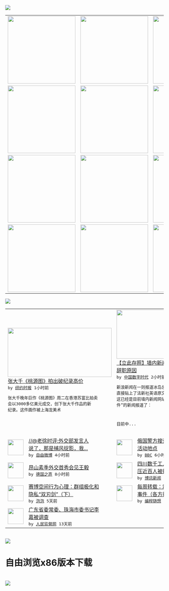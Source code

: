 

<a href="https://github.com/greatfire/z/raw/master/FreeBrowser.apk"><img src="https://raw.githubusercontent.com/greatfire/wiki/master/x/header.png" /></a><table><tr><td width="262" align="center" valign="center"><a href="https://github.com/greatfire/wiki/wiki/nyt" title="纽约时报中文网 国际纵览"><img src="https://raw.githubusercontent.com/greatfire/wiki/master/x/nyt_flag.png" width="215"/></a></td><td width="262" align="center" valign="center"><a href="https://github.com/greatfire/wiki/wiki/dw" title=""><img src="https://raw.githubusercontent.com/greatfire/wiki/master/x/dw_flag.png" width="215"/></a></td><td width="262" align="center" valign="center"><a href="https://github.com/greatfire/wiki/wiki/rmjd" title=""><img src="https://raw.githubusercontent.com/greatfire/wiki/master/x/rmjd_flag.png" width="215"/></a></td></tr><tr><td width="262" align="center" valign="center"><a href="https://github.com/paopaonetizen/website" title="泡泡 - 未经审查的互联网信息"><img src="https://raw.githubusercontent.com/greatfire/wiki/master/x/pp_flag.png" width="215"/></a></td><td width="262" align="center" valign="center"><a href="https://github.com/getlantern/mirror" title="以及自由微博和GreatFire.org官方中文论坛"><img src="https://raw.githubusercontent.com/greatfire/wiki/master/x/lantern_flag.png" width="215"/></a></td><td width="262" align="center" valign="center"><a href="https://github.com/cdtmirrors/m/" title=""><img src="https://raw.githubusercontent.com/greatfire/wiki/master/x/cdt_flag.png" width="215"/></a></td></tr><tr><td width="262" align="center" valign="center"><a href="https://github.com/program-think/blog" title="编程随想的博客"><img src="https://raw.githubusercontent.com/greatfire/wiki/master/x/pt_flag.png" width="215"/></a></td><td width="262" align="center" valign="center"><a href="https://github.com/greatfire/wiki/wiki/bbc" title=""><img src="https://raw.githubusercontent.com/greatfire/wiki/master/x/bbc_flag.png" width="215"/></a></td><td width="262" align="center" valign="center"><a href="https://github.com/freeweibo/s" title="自由微博 - 匿名和不受屏蔽的新浪微博搜索"><img src="https://raw.githubusercontent.com/greatfire/wiki/master/x/fw_flag.png" width="215"/></a></td></tr><tr><td width="262" align="center" valign="center"><a href="https://github.com/greatfire/wiki/wiki/google" title=""><img src="https://raw.githubusercontent.com/greatfire/wiki/master/x/google_flag.png" width="215"/></a></td><td width="262" align="center" valign="center"><a href="https://github.com/bxnews/boxun" title=""><img src="https://raw.githubusercontent.com/greatfire/wiki/master/x/bx_flag.png" width="215"/></a></td><td width="262" align="center" valign="center"><a href="https://github.com/greatfire/wiki/wiki/open-source" title="欢迎访问GreatFire.org开发者项目网站"><img src="https://raw.githubusercontent.com/greatfire/wiki/master/x/open-source_flag.png" width="215"/></a></td></tr></table><img src="https://raw.githubusercontent.com/greatfire/wiki/master/x/newsfeed text.png" /><table cols="4"><tr><td colspan="2" width="380"><a href="https://d3qlz4p8smvoli.cloudfront.net/culture/20160406/t06artsbeat-zhang/"><img src="http://static01.nyt.com/images/2016/04/06/arts/06SOTHEBYS-web/06SOTHEBYS-web-articleInline.jpg" width="330" height="156"/></a></br><a href="https://d3qlz4p8smvoli.cloudfront.net/culture/20160406/t06artsbeat-zhang/">张大千《桃源图》拍出破纪录高价</a></br><kbd> by <a href="http://m.cn.nytimes.com/">纽约时报</a> 1小时前 </kbd></br><pre>张大千晚年巨作《桃源图》周二在香港苏富比拍卖<br/>会以3000多亿美元成交，创下张大千作品的新<br/>纪录。这件画作被上海龙美术</pre></td><td colspan="2" width="380"><a href="https://chinadigitaltimes.net/chinese/2016/04/%E4%B8%AD%E5%9B%BD%E6%96%B0%E9%97%BB%E7%BD%91%E7%AB%99%E5%A6%82%E4%BD%95%E6%8A%A5%E9%81%93%E5%86%B0%E5%B2%9B%E6%80%BB%E7%90%86%E8%BE%9E%E8%81%8C%E5%8E%9F%E5%9B%A0/"><img src="https://i0.wp.com/chinadigitaltimes.net/chinese/files/2016/04/%E5%86%B0%E5%B2%9B%E6%80%BB%E7%90%86%E8%BE%9E%E8%81%8C-1.png?resize=550%2C799" width="330" height="156"/></a></br><a href="https://chinadigitaltimes.net/chinese/2016/04/%E4%B8%AD%E5%9B%BD%E6%96%B0%E9%97%BB%E7%BD%91%E7%AB%99%E5%A6%82%E4%BD%95%E6%8A%A5%E9%81%93%E5%86%B0%E5%B2%9B%E6%80%BB%E7%90%86%E8%BE%9E%E8%81%8C%E5%8E%9F%E5%9B%A0/">【立此存照】墙内新闻网站如何报道冰岛总理<br/>辞职原因</a></br><kbd> by <a href="http://chinadigitaltimes.net/chinese/">中国数字时代</a> 2小时前 </kbd></br><pre>新浪新闻在一则报道冰岛总理宣布辞职的快讯中，<br/>直接贴上了法新社英语原文，没有作任何翻译。但<br/>这已经是目前墙内新闻网站中唯一提到“巴拿马文<br/>件”的新闻报道了：目前中...</pre></td></tr><tr><td><img src="https://raw.githubusercontent.com/greatfire/wiki/master/x/fw_logo.png" width="50" height="50"/></td><td width="280"><a href="https://freeweibo.com/weibo/3961164302228766">//@老徐时评:外交部发言人<br/>说了，那是捕风捉影，我...</a></br><kbd> by <a href="https://freeweibo.com/">自由微博</a> 4小时前 </kbd></td><td><img src="http://a.files.bbci.co.uk/worldservice/live/assets/images/2016/04/05/160405214137_amu_144x81_afp_nocredit.jpg" width="50" height="50"/></td><td width="280"><a href="http://www.bbc.com/zhongwen/simp/world/2016/04/160405_aum_shinrikyo_russia">俄国警方搜查25个奥姆真理教<br/>活动地点</a></br><kbd> by <a href="http://www.bbc.co.uk/zhongwen/simp">BBC</a> 6小时前 </kbd></td></tr><tr><td><img src="http://www.dw.com/image/0,,19165712_302,00.jpg" width="50" height="50"/></td><td width="280"><a href="http://dw.com/p/1IPmc?maca=chi-GK-text-greatfire-all-chinese-15625-xml-mrss">昂山素季外交首秀会见王毅</a></br><kbd> by <a href="http://dw.de">德国之声</a> 8小时前 </kbd></td><td><img src="http://www.boxun.com/news/images/2016/04/201604050028china1.jpg" width="50" height="50"/></td><td width="280"><a href="http://www.boxun.com/news/gb/china/2016/04/201604050028.shtml">四川数千工人连日罢工遭千警镇<br/>压近百人被抓捕请看博讯...</a></br><kbd> by <a href="http://www.boxun.com">博讯新闻</a> 1天前 </kbd></td></tr><tr><td><img src="https://pao-pao.net/sites/pao-pao.net/files/styles/large/public/xia_pian_wen_zhong_tu_.jpg?itok=PbTXxyjR" width="50" height="50"/></td><td width="280"><a href="https://pao-pao.net/article/684">赛博空间行为心理：群组极化和<br/>隐私“双刃剑”（下）</a></br><kbd> by <a href="https://pao-pao.net">泡泡</a> 5天前 </kbd></td><td><img src="http://lh3.googleusercontent.com/p2SuJcGJA5Ib4khCcDZHZ_CBvjPHoVm9tUYxfnxhd9YsFoIMYFQSb3rH6_YQEJDl-0e1-IjOO1-YYbY2C9Px_jP_2-6K0Nnd72J0FfNUokRAPNImUTDJ-YVNFoMriHvORu_GAnvguh4" width="50" height="50"/></td><td width="280"><a href="http://feedproxy.google.com/~r/programthink/~3/H-pq0ktXeyw/weekly-share-99.html">每周转载：震惊全国的山东疫苗<br/>事件（各方报道及网友评论）</a></br><kbd> by <a href="http://program-think.blogspot.com">编程随想</a> 9天前 </kbd></td></tr><tr><td><img src="http://www.rmjdw.com/uploads/allimg/160323/2300235442-0.png" width="50" height="50"/></td><td width="280"><a href="http://www.rmjdw.com//fanfuqianshao/20160323/15521.html">广东省委常委、珠海市委书记李<br/>嘉被调查 </a></br><kbd> by <a href="http://www.rmjdw.com/">人民监督网</a> 13天前 </kbd></td></table></br><a href="https://github.com/greatfire/z/raw/master/FreeBrowser.apk"><img src="https://raw.githubusercontent.com/greatfire/wiki/master/x/download app.png" /></a><h1>自由浏览x86版本下载<h1><a href="https://github.com/greatfire/z/raw/master/FreeBrowser-x86.apk"><img src="https://raw.githubusercontent.com/greatfire/images/master/fb86.qr.png" /></a>